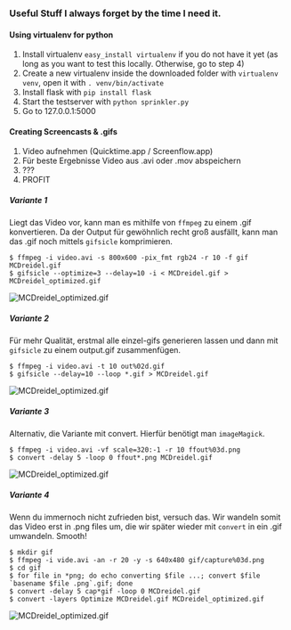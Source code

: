 ### Useful Stuff I always forget by the time I need it.

#### Using virtualenv for python

1. Install virtualenv ```easy_install virtualenv``` if you do not have it yet (as long as you want to test this locally. Otherwise, go to step 4)
2. Create a new virtualenv inside the downloaded folder with ```virtualenv venv```, open it with ```. venv/bin/activate```
3. Install flask with ```pip install flask```
4. Start the testserver with ```python sprinkler.py```
5. Go to 127.0.0.1:5000


#### Creating Screencasts & .gifs


1. Video aufnehmen (Quicktime.app / Screenflow.app)
2. Für beste Ergebnisse Video aus .avi oder .mov abspeichern
3. ???
4. PROFIT

##### Variante 1

Liegt das Video vor, kann man es mithilfe von `ffmpeg` zu einem .gif konvertieren. Da der Output für gewöhnlich recht groß ausfällt, kann man das .gif noch mittels `gifsicle` komprimieren.

	$ ffmpeg -i video.avi -s 800x600 -pix_fmt rgb24 -r 10 -f gif MCDreidel.gif
	$ gifsicle --optimize=3 --delay=10 -i < MCDreidel.gif > MCDreidel_optimized.gif
	
![MCDreidel_optimized.gif](http://d.pr/i/FPfE+)

##### Variante 2

Für mehr Qualität, erstmal alle einzel-gifs generieren lassen und dann mit `gifsicle` zu einem output.gif zusammenfügen.
	
	$ ffmpeg -i video.avi -t 10 out%02d.gif
	$ gifsicle --delay=10 --loop *.gif > MCDreidel.gif
	
![MCDreidel_optimized.gif](http://d.pr/i/nZx+)

##### Variante 3
	
Alternativ, die Variante mit convert. Hierfür benötigt man `imageMagick`.
	
	$ ffmpeg -i video.avi -vf scale=320:-1 -r 10 ffout%03d.png
	$ convert -delay 5 -loop 0 ffout*.png MCDreidel.gif

![MCDreidel_optimized.gif](http://d.pr/i/FbjM+)
	
##### Variante 4

Wenn du immernoch nicht zufrieden bist, versuch das. Wir wandeln somit das Video erst in .png files um, die wir später wieder mit `convert` in ein .gif umwandeln. Smooth!

	$ mkdir gif
	$ ffmpeg -i vide.avi -an -r 20 -y -s 640x480 gif/capture%03d.png
	$ cd gif
	$ for file in *png; do echo converting $file ...; convert $file `basename $file .png`.gif; done
	$ convert -delay 5 cap*gif -loop 0 MCDreidel.gif
	$ convert -layers Optimize MCDreidel.gif MCDreidel_optimized.gif

![MCDreidel_optimized.gif](http://d.pr/i/SSnP+)
